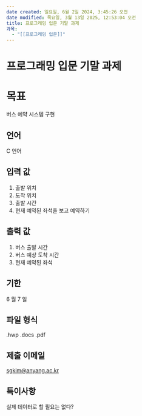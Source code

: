 ```yaml
---
date created: 일요일, 6월 2일 2024, 3:45:26 오전
date modified: 목요일, 3월 13일 2025, 12:53:04 오전
title: 프로그래밍 입문 기말 과제
과목:
  - "[[프로그래밍 입문]]"
---
```


# 프로그래밍 입문 기말 과제

# 목표

버스 예약 시스템 구현

## 언어

C 언어

## 입력 값

1. 출발 위치
2. 도착 위치
3. 출발 시간
4. 현재 예약된 좌석을 보고 예약하기

## 출력 값

1. 버스 출발 시간
2. 버스 예상 도착 시간
3. 현재 예약된 좌석

## 기한

6 월 7 일

## 파일 형식

.hwp
.docs
.pdf

## 제출 이메일

sgkim@anyang.ac.kr

## 특이사항

실제 데이터로 할 필요는 없다?
